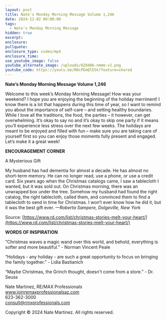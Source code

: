 ```yaml
---
layout: post
title: Nate's Monday Morning Message Volume 1,246
date: 2024-12-02 00:00:00
tags:
  - Nate's Monday Morning Message
hidden: true
excerpt:
enclosure:
pullquote:
enclosure_type: video/mp4
enclosure_time:
use_youtube_image: false
youtube_alternate_image: /uploads/020406-nmmm-v1.png
youtube_code: https://youtu.be/R0cPEmQlE5k?feature=shared
---
```

**Nate’s Monday Morning Message Volume 1,246**

Welcome to this week’s Monday Morning Message! How was your weekend? I hope you are enjoying the beginning of the holiday merriment! I know there is a lot that happens during this time of year, so I want to remind you about the importance of self-care – and setting healthy boundaries. While I love all the traditions, the food, the parties – it however, can get overwhelming. It’s okay to say no and it’s okay to skip one party if it means you’ll experience less stress over the next few weeks. The holidays are meant to be enjoyed and filled with fun – make sure you are taking care of yourself first so you can enjoy those moments fully present and engaged. Let’s make it a great week!

**ENCOURAGEMENT CORNER**&nbsp;

A Mysterious Gift

My husband has had dementia for almost a decade. He has almost no short-term memory. He can no longer read, use a phone, or use a credit card. Six years ago when the Christmas catalogs came, I saw a tablecloth I wanted, but it was sold out. On Christmas morning, there was an unwrapped box under the tree. Somehow my husband had found the right catalog, the right tablecloth, called them, and convinced them to find a tablecloth to send in time for Christmas. I won’t ever know how he did it, but it was the best gift ever. *—Roberta Sampere, Dolgeville, New York*

Source: [https://www.rd.com/list/christmas-stories-melt-your-heart/](https://www.rd.com/list/christmas-stories-melt-your-heart/)

**WORDS OF INSPIRATION**

“Christmas waves a magic wand over this world, and behold, everything is softer and more beautiful.” - Norman Vincent Peale

“Holidays - any holiday - are such a great opportunity to focus on bringing the family together.” - Lidia Bastianich

“Maybe Christmas, the Grinch thought, doesn't come from a store.” - Dr. Seuss

Nate Martinez, RE/MAX Professionals<br>www.joinremaxprofessionalsaz.com<br>623-362-3000<br>consult@rmxprofessionals.com

Copyright © 2024 Nate Martinez. All rights reserved.